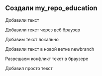 ## Создали my_repo_education

Добавили текст

Добавили текст через веб браузер

Добавим текст локально

Добавили текст в новой ветке newbranch


Разрешаем конфликт текст в браузере

Добавил просто текст






